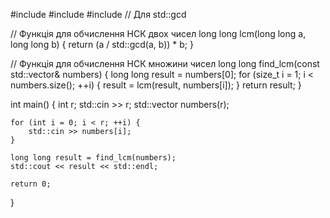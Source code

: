 #include <iostream>
#include <vector>
#include <numeric> // Для std::gcd

// Функція для обчислення НСК двох чисел
long long lcm(long long a, long long b) {
    return (a / std::gcd(a, b)) * b;
}

// Функція для обчислення НСК множини чисел
long long find_lcm(const std::vector<long long>& numbers) {
    long long result = numbers[0];
    for (size_t i = 1; i < numbers.size(); ++i) {
        result = lcm(result, numbers[i]);
    }
    return result;
}

int main() {
    int r;
    std::cin >> r;
    std::vector<long long> numbers(r);
    
    for (int i = 0; i < r; ++i) {
        std::cin >> numbers[i];
    }
    
    long long result = find_lcm(numbers);
    std::cout << result << std::endl;
    
    return 0;
}
